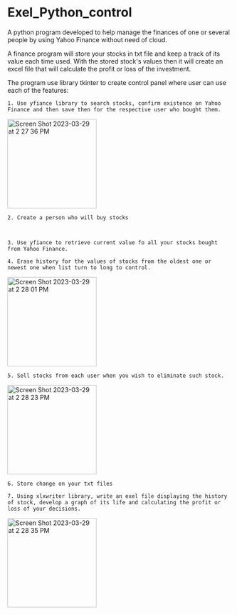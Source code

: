 # Exel_Python_control

A python program developed to help  manage the finances of one or several people by using Yahoo Finance without need of cloud.

A finance program will store your stocks in txt file and keep a track of its value each time used. With the stored stock's values then it will create an excel file that will calculate  the profit or loss of the investment.

The program use library tkinter to create control panel where user can use each of the features:

    1. Use yfiance library to search stocks, confirm existence on Yahoo Finance and then save then for the respective user who bought them.

<img width="200" heigth="200" alt="Screen Shot 2023-03-29 at 2 27 36 PM" src="https://user-images.githubusercontent.com/44034603/229605757-8e86ecc7-1acb-420e-ab0b-2c1c2b0daa40.png">

    2. Create a person who will buy stocks
    


    3. Use yfiance to retrieve current value fo all your stocks bought from Yahoo Finance.

    4. Erase history for the values of stocks from the oldest one or newest one when list turn to long to control.
    
<img width="200" heigth="200"  alt="Screen Shot 2023-03-29 at 2 28 01 PM" src="https://user-images.githubusercontent.com/44034603/229605659-606cf7da-e9c1-4e5c-a8df-b31cc1095db0.png">

    5. Sell stocks from each user when you wish to eliminate such stock.
    
<img width="200" heigth="200"  alt="Screen Shot 2023-03-29 at 2 28 23 PM" src="https://user-images.githubusercontent.com/44034603/229605419-6a441c80-2225-46be-89d9-d81f3fe6b7ad.png">

    6. Store change on your txt files
    
    7. Using xlxwriter library, write an exel file displaying the history of stock, develop a graph of its life and calculating the profit or loss of your decisions.

<img width="200" heigth="200"  alt="Screen Shot 2023-03-29 at 2 28 35 PM" src="https://user-images.githubusercontent.com/44034603/229605553-432302f5-dcca-4c74-a3b0-39c69e695557.png">






